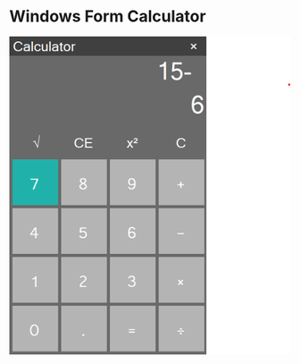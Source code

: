 # Windows Form Calculator
![Design preview for the Social Media Dashboard With Theme Witcher Master coding challenge](./cacl/preview.png)
